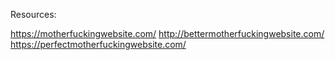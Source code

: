 
Resources: 

https://motherfuckingwebsite.com/
http://bettermotherfuckingwebsite.com/
https://perfectmotherfuckingwebsite.com/


